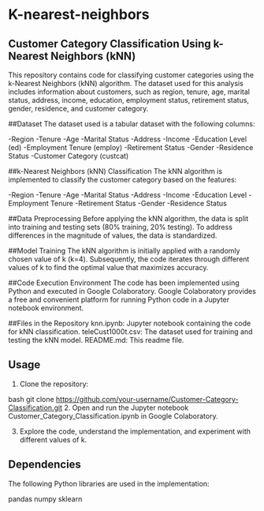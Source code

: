 # K-nearest-neighbors
## Customer Category Classification Using k-Nearest Neighbors (kNN)
This repository contains code for classifying customer categories using the k-Nearest Neighbors (kNN) algorithm. The dataset used for this analysis includes information about customers, such as region, tenure, age, marital status, address, income, education, employment status, retirement status, gender, residence, and customer category.

##Dataset
The dataset used is a tabular dataset with the following columns:

-Region
-Tenure
-Age
-Marital Status
-Address
-Income
-Education Level (ed)
-Employment Tenure (employ)
-Retirement Status
-Gender
-Residence Status
-Customer Category (custcat)

##k-Nearest Neighbors (kNN) Classification
The kNN algorithm is implemented to classify the customer category based on the features:

-Region
-Tenure
-Age
-Marital Status
-Address
-Income
-Education Level
-Employment Tenure
-Retirement Status
-Gender
-Residence Status

##Data Preprocessing
Before applying the kNN algorithm, the data is split into training and testing sets (80% training, 20% testing). To address differences in the magnitude of values, the data is standardized.

##Model Training
The kNN algorithm is initially applied with a randomly chosen value of k (k=4). Subsequently, the code iterates through different values of k to find the optimal value that maximizes accuracy.

##Code Execution Environment
The code has been implemented using Python and executed in Google Colaboratory. Google Colaboratory provides a free and convenient platform for running Python code in a Jupyter notebook environment.

##Files in the Repository
knn.ipynb: Jupyter notebook containing the code for kNN classification.
teleCust1000t.csv: The dataset used for training and testing the kNN model.
README.md: This readme file.

## Usage
1. Clone the repository:

bash
git clone https://github.com/your-username/Customer-Category-Classification.git
2. Open and run the Jupyter notebook Customer_Category_Classification.ipynb in Google Colaboratory.

3. Explore the code, understand the implementation, and experiment with different values of k.

## Dependencies
The following Python libraries are used in the implementation:

pandas
numpy
sklearn
